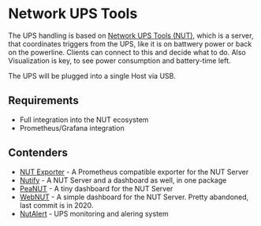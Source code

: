 # Network UPS Tools

The UPS handling is based on [Network UPS Tools (NUT)](https://networkupstools.org/), which is a server, that coordinates triggers from the UPS, like it is on battwery power or back on the powerline. Clients can connect to this and decide what to do. Also Visualization is key, to see power consumption and battery-time left.

The UPS will be plugged into a single Host via USB.

## Requirements

- Full integration into the NUT ecosystem
- Prometheus/Grafana integration

## Contenders

- [NUT Exporter](https://github.com/DRuggeri/nut_exporter) - A Prometheus compatible exporter for the NUT Server
- [Nutify](https://github.com/DartSteven/Nutify) - A NUT Server and a dashboard as well, in one package
- [PeaNUT](https://github.com/Brandawg93/PeaNUT) - A tiny dashboard for the NUT Server
- [WebNUT](https://github.com/rshipp/webNUT) - A simple dashboard for the NUT Server. Pretty abandoned, last commit is in 2020.
- [NutAlert](https://github.com/rmfatemi/nutalert) - UPS monitoring and alering system
